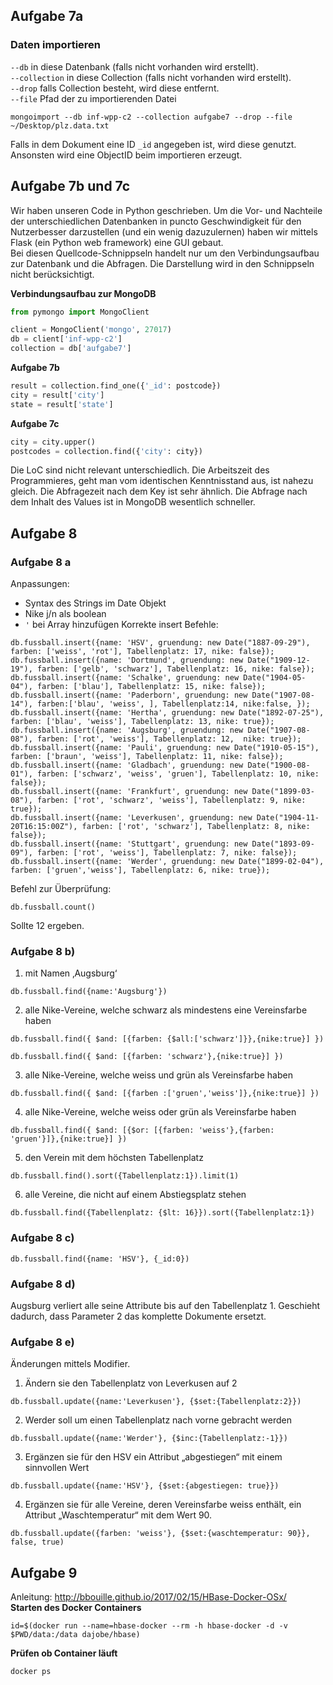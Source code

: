 ## Aufgabe 7a
### Daten importieren
`--db` in diese Datenbank (falls nicht vorhanden wird erstellt).  
`--collection` in diese Collection (falls nicht vorhanden wird erstellt).  
`--drop` falls Collection besteht, wird diese entfernt.  
`--file` Pfad der zu importierenden Datei
```shell
mongoimport --db inf-wpp-c2 --collection aufgabe7 --drop --file ~/Desktop/plz.data.txt
```
Falls in dem Dokument eine ID `_id` angegeben ist, wird diese genutzt. Ansonsten wird eine ObjectID beim importieren erzeugt.

## Aufgabe 7b und 7c
Wir haben unseren Code in Python geschrieben. Um die Vor- und Nachteile der unterschiedlichen Datenbanken in puncto Geschwindigkeit für den Nutzerbesser darzustellen (und ein wenig dazuzulernen) haben wir mittels Flask (ein Python web framework) eine GUI gebaut.  
Bei diesen Quellcode-Schnippseln handelt nur um den Verbindungsaufbau zur Datenbank und die Abfragen. Die Darstellung wird in den Schnippseln nicht berücksichtigt.

**Verbindungsaufbau zur MongoDB**
```python
from pymongo import MongoClient

client = MongoClient('mongo', 27017)
db = client['inf-wpp-c2']
collection = db['aufgabe7']
```
**Aufgabe 7b**
```python
result = collection.find_one({'_id': postcode})
city = result['city']
state = result['state']
```
**Aufgabe 7c**
```python
city = city.upper()
postcodes = collection.find({'city': city})
```
Die LoC sind nicht relevant unterschiedlich. Die Arbeitszeit des Programmieres, geht man vom identischen Kenntnisstand aus, ist nahezu gleich. Die Abfragezeit nach dem Key ist sehr ähnlich. Die Abfrage nach dem Inhalt des Values ist in MongoDB wesentlich schneller.

## Aufgabe 8
### Aufgabe 8 a
Anpassungen:
- Syntax des Strings im Date Objekt
- Nike j/n als boolean
- `'` bei Array hinzufügen
Korrekte insert Befehle:
```shell
db.fussball.insert({name: 'HSV', gruendung: new Date("1887-09-29"), farben: ['weiss', 'rot'], Tabellenplatz: 17, nike: false});
db.fussball.insert({name: 'Dortmund', gruendung: new Date("1909-12-19"), farben: ['gelb', 'schwarz'], Tabellenplatz: 16, nike: false});
db.fussball.insert({name: 'Schalke', gruendung: new Date("1904-05-04"), farben: ['blau'], Tabellenplatz: 15, nike: false});
db.fussball.insert({name: 'Paderborn', gruendung: new Date("1907-08-14"), farben:['blau', 'weiss', ], Tabellenplatz:14, nike:false, });
db.fussball.insert({name: 'Hertha', gruendung: new Date("1892-07-25"), farben: ['blau', 'weiss'], Tabellenplatz: 13, nike: true});
db.fussball.insert({name: 'Augsburg', gruendung: new Date("1907-08-08"), farben: ['rot', 'weiss'], Tabellenplatz: 12,  nike: true});
db.fussball.insert({name: 'Pauli', gruendung: new Date("1910-05-15"), farben: ['braun', 'weiss'], Tabellenplatz: 11, nike: false});
db.fussball.insert({name: 'Gladbach', gruendung: new Date("1900-08-01"), farben: ['schwarz', 'weiss', 'gruen'], Tabellenplatz: 10, nike: false});
db.fussball.insert({name: 'Frankfurt', gruendung: new Date("1899-03-08"), farben: ['rot', 'schwarz', 'weiss'], Tabellenplatz: 9, nike: true});
db.fussball.insert({name: 'Leverkusen', gruendung: new Date("1904-11-20T16:15:00Z"), farben: ['rot', 'schwarz'], Tabellenplatz: 8, nike: false});
db.fussball.insert({name: 'Stuttgart', gruendung: new Date("1893-09-09"), farben: ['rot', 'weiss'], Tabellenplatz: 7, nike: false});
db.fussball.insert({name: 'Werder', gruendung: new Date("1899-02-04"), farben: ['gruen','weiss'], Tabellenplatz: 6, nike: true});
```
Befehl zur Überprüfung:
```shell
db.fussball.count()
```
Sollte 12 ergeben.

### Aufgabe 8 b)
1. mit Namen ‚Augsburg‘
 ```shell
db.fussball.find({name:'Augsburg'})
```
2. alle Nike-Vereine, welche schwarz als mindestens eine Vereinsfarbe haben
```shell
db.fussball.find({ $and: [{farben: {$all:['schwarz']}},{nike:true}] })
```
```shell
db.fussball.find({ $and: [{farben: 'schwarz'},{nike:true}] })
```
3. alle Nike-Vereine, welche weiss und grün als Vereinsfarbe haben
```shell
db.fussball.find({ $and: [{farben :['gruen','weiss']},{nike:true}] })
```
4. alle Nike-Vereine, welche weiss oder grün als Vereinsfarbe haben
```shell
db.fussball.find({ $and: [{$or: [{farben: 'weiss'},{farben: 'gruen'}]},{nike:true}] })
```
5. den Verein mit dem höchsten Tabellenplatz
```shell
db.fussball.find().sort({Tabellenplatz:1}).limit(1)
```
6. alle Vereine, die nicht auf einem Abstiegsplatz stehen
```shell
db.fussball.find({Tabellenplatz: {$lt: 16}}).sort({Tabellenplatz:1})
```
### Aufgabe 8 c)
```shell
db.fussball.find({name: 'HSV'}, {_id:0})
```
### Aufgabe 8 d)
Augsburg verliert alle seine Attribute bis auf den Tabellenplatz 1. Geschieht dadurch, dass Parameter 2 das komplette Dokumente ersetzt.
### Aufgabe 8 e)
Änderungen mittels Modifier.
1. Ändern sie den Tabellenplatz von Leverkusen auf 2
```shell
db.fussball.update({name:'Leverkusen'}, {$set:{Tabellenplatz:2}})
```
2. Werder soll um einen Tabellenplatz nach vorne gebracht werden
```shell
db.fussball.update({name:'Werder'}, {$inc:{Tabellenplatz:-1}})
```
3. Ergänzen sie für den HSV ein Attribut „abgestiegen“ mit einem sinnvollen Wert
```shell
db.fussball.update({name:'HSV'}, {$set:{abgestiegen: true}})
```
4. Ergänzen sie für alle Vereine, deren Vereinsfarbe weiss enthält, ein Attribut „Waschtemperatur“ mit dem Wert 90.
```shell
db.fussball.update({farben: 'weiss'}, {$set:{waschtemperatur: 90}}, false, true)
```
## Aufgabe 9
Anleitung: http://bbouille.github.io/2017/02/15/HBase-Docker-OSx/  
**Starten des Docker Containers**
```shell
id=$(docker run --name=hbase-docker --rm -h hbase-docker -d -v $PWD/data:/data dajobe/hbase)
```
**Prüfen ob Container läuft**
```shell
docker ps
```
